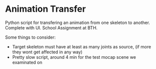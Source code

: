 # Animation Transfer
Python script for transfering an animation from one skeleton to another. Complete with UI.
School Assignment at BTH.

Some things to consider:
- Target skeleton must have at least as many joints as source, (if more they wont get affected in any way)
- Pretty slow script, around 4 min for the test mocap scene we examinated on
